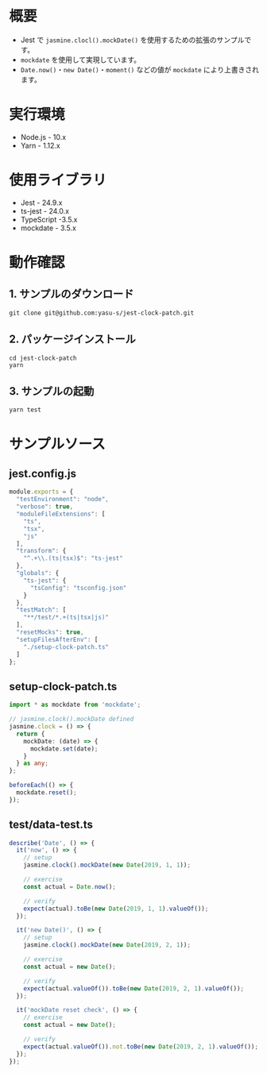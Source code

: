 # 概要

* Jest で `jasmine.clocl().mockDate()` を使用するための拡張のサンプルです。
* `mockdate` を使用して実現しています。
* `Date.now()`・`new Date()`・`moment()` などの値が `mockdate` により上書きされます。

# 実行環境

* Node.js - 10.x
* Yarn - 1.12.x

# 使用ライブラリ

* Jest - 24.9.x
* ts-jest - 24.0.x
* TypeScript -3.5.x
* mockdate - 3.5.x

# 動作確認

## 1. サンプルのダウンロード

```
git clone git@github.com:yasu-s/jest-clock-patch.git
```

## 2. パッケージインストール  

```
cd jest-clock-patch
yarn
```

## 3. サンプルの起動  

```
yarn test
```

# サンプルソース

## jest.config.js

```js
module.exports = {
  "testEnvironment": "node",
  "verbose": true,
  "moduleFileExtensions": [
    "ts",
    "tsx",
    "js"
  ],
  "transform": {
    "^.+\\.(ts|tsx)$": "ts-jest"
  },
  "globals": {
    "ts-jest": {
      "tsConfig": "tsconfig.json"
    }
  },
  "testMatch": [
    "**/test/*.+(ts|tsx|js)"
  ],
  "resetMocks": true,
  "setupFilesAfterEnv": [
    "./setup-clock-patch.ts"
  ]
};
```

## setup-clock-patch.ts

```ts
import * as mockdate from 'mockdate';

// jasmine.clock().mockDate defined
jasmine.clock = () => {
  return {
    mockDate: (date) => {
      mockdate.set(date);
    }
  } as any;
};

beforeEach(() => {
  mockdate.reset();
});
```

## test/data-test.ts

```ts
describe('Date', () => {
  it('now', () => {
    // setup
    jasmine.clock().mockDate(new Date(2019, 1, 1));

    // exercise
    const actual = Date.now();

    // verify
    expect(actual).toBe(new Date(2019, 1, 1).valueOf());
  });

  it('new Date()', () => {
    // setup
    jasmine.clock().mockDate(new Date(2019, 2, 1));

    // exercise
    const actual = new Date();

    // verify
    expect(actual.valueOf()).toBe(new Date(2019, 2, 1).valueOf());
  });

  it('mockDate reset check', () => {
    // exercise
    const actual = new Date();

    // verify
    expect(actual.valueOf()).not.toBe(new Date(2019, 2, 1).valueOf());
  });
});
```
